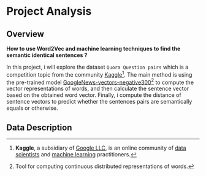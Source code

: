 # Project Analysis

## Overview

**How to use Word2Vec and machine learning techniques to find the semantic identical sentences ?**

In this project, i will explore the dataset `Quora Question pairs` which is a competition topic from the community [Kaggle](https://www.kaggle.com/competitions/quora-question-pairs)[^1]. The main method is using the pre-trained model [GoogleNews-vectors-negative300](https://code.google.com/archive/p/word2vec/)[^2] to compute the vector representations of words, and then calculate the sentence vector based on the obtained word vector. Finally, i compute the distance of sentence vectors to predict whether the sentences pairs are semantically equals or otherwise. 

[^1]: **Kaggle**, a subsidiary of [Google LLC](https://en.wikipedia.org/wiki/Google_LLC "Google LLC"), is an online community of [data scientists](https://en.wikipedia.org/wiki/Data_science "Data science") and [machine learning](https://en.wikipedia.org/wiki/Machine_learning "Machine learning") practitioners.  


[^2]:Tool for computing continuous distributed representations of words. 

## Data Description 
